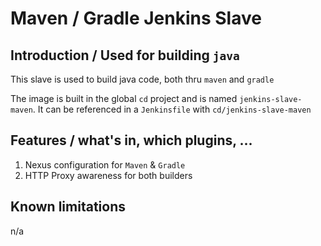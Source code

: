 # Maven / Gradle Jenkins Slave

## Introduction / Used for building `java`
This slave is used to build java code, both thru `maven` and `gradle`

The image is built in the global `cd` project and is named `jenkins-slave-maven`.
It can be referenced in a `Jenkinsfile` with `cd/jenkins-slave-maven` 

## Features / what's in, which plugins, ...
1. Nexus configuration for `Maven` & `Gradle`
1. HTTP Proxy awareness for both builders

## Known limitations
n/a
